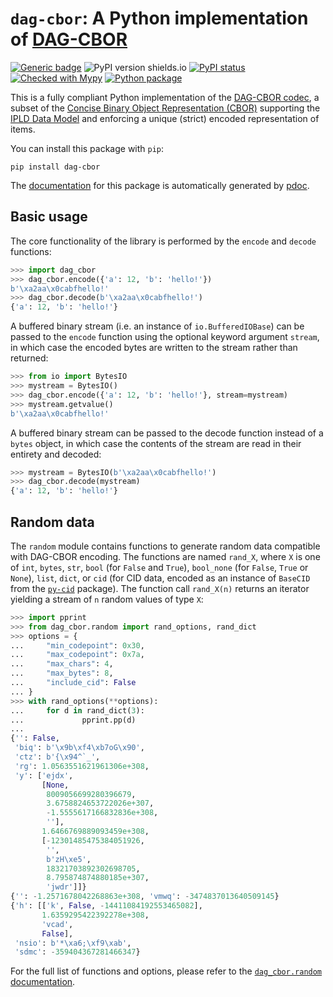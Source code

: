 # `dag-cbor`: A Python implementation of [DAG-CBOR](https://ipld.io/specs/codecs/dag-cbor/spec/)

[![Generic badge](https://img.shields.io/badge/python-3.7+-green.svg)](https://docs.python.org/3.7/)
![PyPI version shields.io](https://img.shields.io/pypi/v/dag-cbor.svg)
[![PyPI status](https://img.shields.io/pypi/status/dag-cbor.svg)](https://pypi.python.org/pypi/dag-cbor/)
[![Checked with Mypy](http://www.mypy-lang.org/static/mypy_badge.svg)](https://github.com/python/mypy)
[![Python package](https://github.com/hashberg-io/py-dag-cbor/actions/workflows/python-pytest.yml/badge.svg)](https://github.com/hashberg-io/py-dag-cbor/actions/workflows/python-pytest.yml)


This is a fully compliant Python implementation of the [DAG-CBOR codec](https://ipld.io/specs/codecs/dag-cbor/spec/), a subset of the [Concise Binary Object Representation (CBOR)](https://cbor.io/) supporting the [IPLD Data Model](https://ipld.io/docs/data-model/) and enforcing a unique (strict) encoded representation of items.

You can install this package with `pip`:

```
pip install dag-cbor
```

The [documentation](https://hashberg-io.github.io/py-dag-cbor/dag_cbor/index.html) for this package is automatically generated by [pdoc](https://pdoc3.github.io/pdoc/).

## Basic usage

The core functionality of the library is performed by the `encode` and `decode` functions:

```python
>>> import dag_cbor
>>> dag_cbor.encode({'a': 12, 'b': 'hello!'})
b'\xa2aa\x0cabfhello!'
>>> dag_cbor.decode(b'\xa2aa\x0cabfhello!')
{'a': 12, 'b': 'hello!'}
```

A buffered binary stream (i.e. an instance of `io.BufferedIOBase`) can be passed to the `encode` function using the optional keyword argument `stream`, in which case the encoded bytes are written to the stream rather than returned:

```python
>>> from io import BytesIO
>>> mystream = BytesIO()
>>> dag_cbor.encode({'a': 12, 'b': 'hello!'}, stream=mystream)
>>> mystream.getvalue()
b'\xa2aa\x0cabfhello!'
```

 A buffered binary stream can be passed to the decode function instead of a `bytes` object, in which case the contents of the stream are read in their entirety and decoded:

```python
>>> mystream = BytesIO(b'\xa2aa\x0cabfhello!')
>>> dag_cbor.decode(mystream)
{'a': 12, 'b': 'hello!'}
```

## Random data

The `random` module contains functions to generate random data compatible with DAG-CBOR encoding. The functions are named `rand_X`, where `X` is one of `int`, `bytes`, `str`, `bool` (for `False` and `True`), `bool_none` (for `False`, `True` or `None`), `list`, `dict`, or `cid` (for CID data, encoded as an instance of `BaseCID` from the [`py-cid`](https://github.com/ipld/py-cid) package). The function call `rand_X(n)` returns an iterator yielding a stream of `n` random values of type `X`:

```python
>>> import pprint
>>> from dag_cbor.random import rand_options, rand_dict
>>> options = {
... 	"min_codepoint": 0x30,
...     "max_codepoint": 0x7a,
...     "max_chars": 4,
...     "max_bytes": 8,
...		"include_cid": False
... }
>>> with rand_options(**options):
...     for d in rand_dict(3):
...             pprint.pp(d)
...
{'': False,
 'biq': b'\x9b\xf4\xb7oG\x90',
 'ctz': b'{\x94^`_',
 'rg': 1.0563551621961306e+308,
 'y': ['ejdx',
       [None,
        8009056699280396679,
        3.6758824653722026e+307,
        -1.5555617166832836e+308,
        ''],
       1.6466769889093459e+308,
       [-12301485475384051926,
        '',
        b'zH\xe5',
        18321703892302698705,
        8.795874874880185e+307,
        'jwdr']]}
{'': -1.2571678042268863e+308, 'vmwq': -3474837013640509145}
{'h': [['k', False, -14411084192553465082],
       1.6359295422392278e+308,
       'vcad',
       False],
 'nsio': b'*\xa6;\xf9\xab',
 'sdmc': -359404367281466347}
```

For the full list of functions and options, please refer to the [`dag_cbor.random` documentation](https://hashberg-io.github.io/py-dag-cbor/dag_cbor/random.html).

